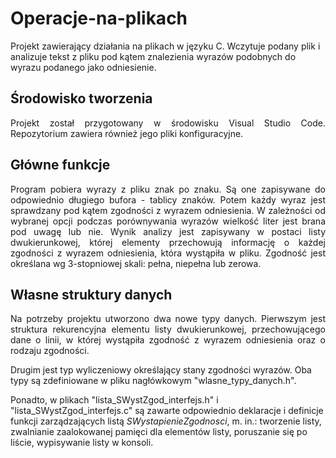 # Operacje-na-plikach
Projekt zawierający działania na plikach w języku C. Wczytuje podany plik i analizuje tekst z pliku pod kątem znalezienia wyrazów podobnych do 
wyrazu podanego jako odniesienie.

## Środowisko tworzenia
<p align="justify">
Projekt został przygotowany w środowisku Visual Studio Code. Repozytorium zawiera również jego pliki konfiguracyjne.
</p>

## Główne funkcje
<p align="justify">
Program pobiera wyrazy z pliku znak po znaku. Są one zapisywane do odpowiednio długiego bufora - tablicy znaków. Potem każdy wyraz jest sprawdzany pod 
kątem zgodności z wyrazem odniesienia. W zależności od wybranej opcji podczas porównywania wyrazów wielkość liter jest brana pod uwagę lub nie. Wynik 
analizy jest zapisywany w postaci listy dwukierunkowej, której elementy przechowują informację o każdej zgodności z wyrazem odniesienia, która wystąpiła
w pliku. Zgodność jest określana wg 3-stopniowej skali: pełna, niepełna lub zerowa.
</p>

## Własne struktury danych
<p align="justify">
Na potrzeby projektu utworzono dwa nowe typy danych. Pierwszym jest struktura rekurencyjna elementu listy dwukierunkowej, przechowującego dane o linii, 
w której wystąpiła zgodność z wyrazem odniesienia oraz o rodzaju zgodności. 

Drugim jest typ wyliczeniowy określający stany zgodności wyrazów. Oba typy są zdefiniowane w pliku nagłówkowym "wlasne_typy_danych.h". 
  
Ponadto, w plikach "lista_SWystZgod_interfejs.h" i "lista_SWystZgod_interfejs.c" są zawarte odpowiednio deklaracje i definicje funkcji zarządzających listą
_SWystapienieZgodnosci_, m. in.: tworzenie listy, zwalnianie zaalokowanej pamięci dla elementów listy, poruszanie się po liście, wypisywanie listy w konsoli. 
</p>
